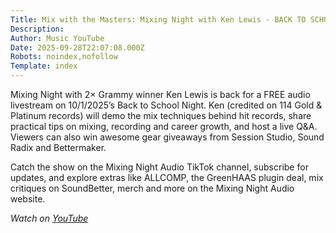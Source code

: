 ```yaml
---
Title: Mix with the Masters: Mixing Night with Ken Lewis - BACK TO SCHOOL NIGHT - 10/1/2025
Description: 
Author: Music YouTube
Date: 2025-09-28T22:07:08.000Z
Robots: noindex,nofollow
Template: index
---
```

<p>Mixing Night with 2× Grammy winner Ken Lewis is back for a FREE audio livestream on 10/1/2025’s Back to School Night. Ken (credited on 114 Gold &amp; Platinum records) will demo the mix techniques behind hit records, share practical tips on mixing, recording and career growth, and host a live Q&amp;A. Viewers can also win awesome gear giveaways from Session Studio, Sound Radix and Bettermaker.</p>

<p>Catch the show on the Mixing Night Audio TikTok channel, subscribe for updates, and explore extras like ALLCOMP, the GreenHAAS plugin deal, mix critiques on SoundBetter, merch and more on the Mixing Night Audio website.</p>

<p><em>Watch on <a href="https://www.youtube.com/watch?v=hvzflBZF8-4" rel="noopener noreferrer">YouTube</a></em></p>

